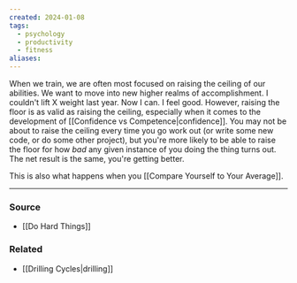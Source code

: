 ```yaml
---
created: 2024-01-08
tags:
  - psychology
  - productivity
  - fitness
aliases:
---
```

When we train, we are often most focused on raising the ceiling of our abilities. We want to move into new higher realms of accomplishment. I couldn't lift X weight last year. Now I can. I feel good. However, raising the floor is as valid as raising the ceiling, especially when it comes to the development of [[Confidence vs Competence|confidence]]. You may not be about to raise the ceiling every time you go work out (or write some new code, or do some other project), but you're more likely to be able to raise the floor for how *bad* any given instance of you doing the thing turns out. The net result is the same, you're getting better. 

This is also what happens when you [[Compare Yourself to Your Average]].

---
### Source
- [[Do Hard Things]]

### Related
- [[Drilling Cycles|drilling]]